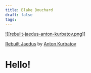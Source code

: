 ```yaml
---
title: Blake Bouchard
draft: false
tags:
---
```

[![[rebuilt-jaedus-anton-kurbatov.png]]](https://www.deviantart.com/antonkurbatov/art/Rebuilt-Jaedus-756835629)

[Rebuilt Jaedus](https://www.deviantart.com/antonkurbatov/art/Rebuilt-Jaedus-756835629) by [Anton Kurbatov](https://www.deviantart.com/antonkurbatov/gallery)
# Hello!
